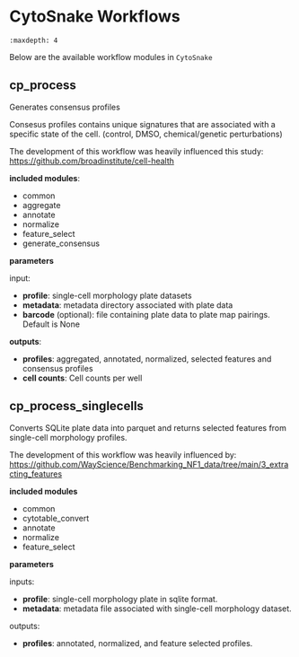 # CytoSnake Workflows

```{toctree}
:maxdepth: 4
```

Below are the available workflow modules in `CytoSnake`

## cp_process

Generates consensus profiles

Consesus profiles contains unique signatures that are associated with a specific state of the cell. (control, DMSO, chemical/genetic perturbations)

The development of this workflow was heavily influenced this study:
<https://github.com/broadinstitute/cell-health>

**included modules**:

- common
- aggregate
- annotate
- normalize
- feature_select
- generate_consensus

**parameters**

input:

- **profile**: single-cell morphology plate datasets
- **metadata**: metadata directory associated with plate data
- **barcode** (optional): file containing plate data to plate map pairings. Default is None

**outputs**:

- **profiles**: aggregated, annotated, normalized, selected features and consensus profiles
- **cell counts**: Cell counts per well

## cp_process_singlecells

Converts SQLite plate data into parquet and returns selected features from
single-cell morphology profiles.

The development of this workflow was heavily influenced by:
<https://github.com/WayScience/Benchmarking_NF1_data/tree/main/3_extracting_features>

**included modules**

- common
- cytotable_convert
- annotate
- normalize
- feature_select

**parameters**

inputs:

- **profile**: single-cell morphology plate in sqlite format.
- **metadata**: metadata file associated with single-cell morphology dataset.

outputs:

- **profiles**: annotated, normalized, and feature selected profiles.
